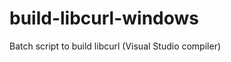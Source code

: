 build-libcurl-windows
=====================

Batch script to build libcurl (Visual Studio compiler)
